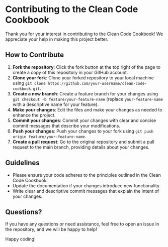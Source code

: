 # Contributing to the Clean Code Cookbook

Thank you for your interest in contributing to the Clean Code Cookbook! We appreciate your help in making this project better.

## How to Contribute
1. **Fork the repository**: Click the fork button at the top right of the page to create a copy of this repository in your GitHub account.
2. **Clone your fork**: Clone your forked repository to your local machine using `git clone https://github.com/your-username/clean-code-cookbook.git`.
3. **Create a new branch**: Create a feature branch for your changes using `git checkout -b feature/your-feature-name` (replace `your-feature-name` with a descriptive name for your feature).
4. **Make your changes**: Edit the files and make your changes as needed to enhance the project.
5. **Commit your changes**: Commit your changes with clear and concise commit messages that describe your modifications.
6. **Push your changes**: Push your changes to your fork using `git push origin feature/your-feature-name`.
7. **Create a pull request**: Go to the original repository and submit a pull request to the main branch, providing details about your changes.

## Guidelines
- Please ensure your code adheres to the principles outlined in the Clean Code Cookbook.
- Update the documentation if your changes introduce new functionality.
- Write clear and descriptive commit messages that explain the intent of your changes.

## Questions?
If you have any questions or need assistance, feel free to open an issue in the repository, and we will be happy to help!

Happy coding!